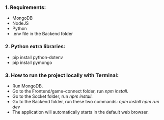 ### 1. Requirements:
- MongoDB
- NodeJS
- Python
- .env file in the Backend folder

### 2. Python extra libraries:
- pip install python-dotenv
- pip install pymongo

### 3. How to run the project locally with Terminal:
- Run MongoDB.
- Go to the Frontend/game-connect folder, run *npm install*.
- Go to the Socket folder, run *npm install*.
- Go to the Backend folder, run these two commands:
*npm install*
*npm run dev*
- The application will automatically starts in the default web browser.
